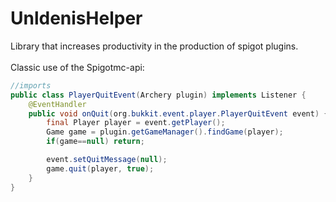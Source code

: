 # UnldenisHelper

Library that increases productivity in the production of spigot plugins.
<br><br>
Classic use of the Spigotmc-api: 
```java
//imports
public class PlayerQuitEvent(Archery plugin) implements Listener {
    @EventHandler
    public void onQuit(org.bukkit.event.player.PlayerQuitEvent event) {
        final Player player = event.getPlayer();
        Game game = plugin.getGameManager().findGame(player);
        if(game==null) return;

        event.setQuitMessage(null);
        game.quit(player, true);
    }
}
```
